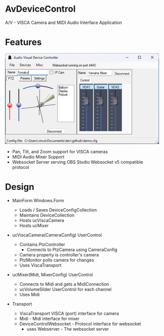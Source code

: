 # AvDeviceControl
A/V - VISCA Camera and MIDI Audio Interface Application

# Features
<img src="assets/screenshot.jpg" />

- Pan, Tilt, and Zoom support for VISCA cameras
- MIDI Audio Mixer Support
- Websocket Server serving OBS Studio Websocket v5 compatible protocol


# Design
- MainForm Windows.Form
    - Loads / Saves DeviceConfigCollection
    - Maintains DeviceCollection
    - Hosts ucViscaCamera
    - Hosts ucMixer

- ucViscaCamera(CameraConfig) UserControl
  - Contains PtzController
    - Connects to PtzCamera using CameraConfig
  - Camera property is controller's camera
  - PtzMonitor polls camera for changes
  - Uses ViscaTransport

- ucMixer(Midi, MixerConfig) UserControl
    - Connects to Midi and gets a MidiConnection
    - ucVolumeSlider UserControl for each channel
    - Uses Midi
- Transport
    - ViscaTransport VISCA (port) interface for camera
    - Midi - Midi interface for mixer
    - DeviceControlWebsocket - Protocol interface for websocket
        - uses Webserver - The websocket server